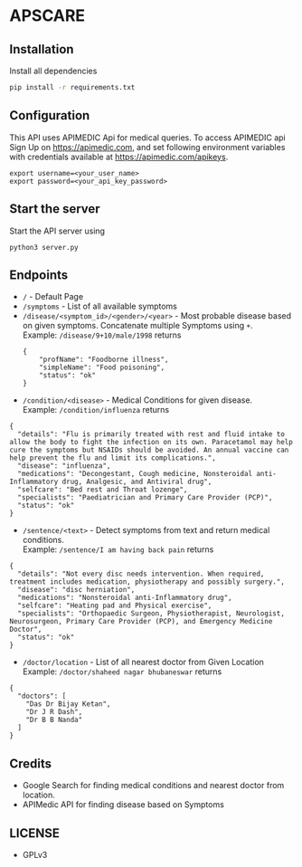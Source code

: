 # APSCARE

## Installation
Install all dependencies
```bash
pip install -r requirements.txt
```

## Configuration
This API uses APIMEDIC Api for medical queries. To access APIMEDIC api Sign Up on <https://apimedic.com>, and set following environment variables with credentials available at <https://apimedic.com/apikeys>.

```
export username=<your_user_name>
export password=<your_api_key_password>
```

## Start the server
Start the API server using
```
python3 server.py
```

## Endpoints
- `/` - Default Page
- `/symptoms` - List of all available symptoms
- `/disease/<symptom_id>/<gender>/<year>` - Most probable disease based on given symptoms. Concatenate multiple Symptoms using `+`.  
    Example: `/disease/9+10/male/1998` returns 
    ```
    {
        "profName": "Foodborne illness", 
        "simpleName": "Food poisoning", 
        "status": "ok"
    }
    ```
- `/condition/<disease>` - Medical Conditions for given disease.  
Example: `/condition/influenza` returns  
```
{
  "details": "Flu is primarily treated with rest and fluid intake to allow the body to fight the infection on its own. Paracetamol may help cure the symptoms but NSAIDs should be avoided. An annual vaccine can help prevent the flu and limit its complications.", 
  "disease": "influenza", 
  "medications": "Decongestant, Cough medicine, Nonsteroidal anti-Inflammatory drug, Analgesic, and Antiviral drug", 
  "selfcare": "Bed rest and Throat lozenge", 
  "specialists": "Paediatrician and Primary Care Provider (PCP)", 
  "status": "ok"
}
```

- `/sentence/<text>` - Detect symptoms from text and return medical conditions.  
Example: `/sentence/I am having back pain` returns
```
{
  "details": "Not every disc needs intervention. When required, treatment includes medication, physiotherapy and possibly surgery.", 
  "disease": "disc herniation", 
  "medications": "Nonsteroidal anti-Inflammatory drug", 
  "selfcare": "Heating pad and Physical exercise", 
  "specialists": "Orthopaedic Surgeon, Physiotherapist, Neurologist, Neurosurgeon, Primary Care Provider (PCP), and Emergency Medicine Doctor", 
  "status": "ok"
}
```

- `/doctor/location` - List of all nearest doctor from Given Location  
Example: `/doctor/shaheed nagar bhubaneswar` returns
```
{
  "doctors": [
    "Das Dr Bijay Ketan", 
    "Dr J R Dash", 
    "Dr B B Nanda"
  ]
}
```

## Credits
- Google Search for finding medical conditions and nearest doctor from location.
- APIMedic API for finding disease based on Symptoms

## LICENSE
- GPLv3